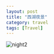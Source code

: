 ```yaml
---
layout: post
title: "西湖夜景"
category: travel
tags: [Travel]
---
```


![night2][1]



  [1]: https://farm4.staticflickr.com/3924/14413292835_33502732a4_b.jpg

